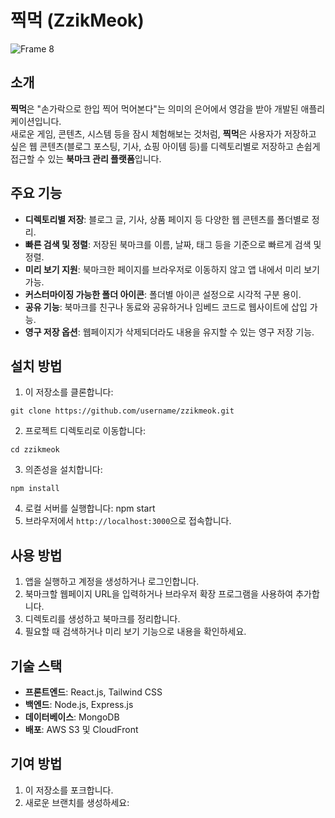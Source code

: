 # 찍먹 (ZzikMeok)

![Frame 8](https://github.com/user-attachments/assets/8759d6ab-51b3-4d21-a085-db4d91e7afe9)

## 소개

**찍먹**은 "손가락으로 한입 찍어 먹어본다"는 의미의 은어에서 영감을 받아 개발된 애플리케이션입니다.  
새로운 게임, 콘텐츠, 시스템 등을 잠시 체험해보는 것처럼, **찍먹**은 사용자가 저장하고 싶은 웹 콘텐츠(블로그 포스팅, 기사, 쇼핑 아이템 등)를 디렉토리별로 저장하고 손쉽게 접근할 수 있는 **북마크 관리 플랫폼**입니다.

## 주요 기능

- **디렉토리별 저장**: 블로그 글, 기사, 상품 페이지 등 다양한 웹 콘텐츠를 폴더별로 정리.
- **빠른 검색 및 정렬**: 저장된 북마크를 이름, 날짜, 태그 등을 기준으로 빠르게 검색 및 정렬.
- **미리 보기 지원**: 북마크한 페이지를 브라우저로 이동하지 않고 앱 내에서 미리 보기 가능.
- **커스터마이징 가능한 폴더 아이콘**: 폴더별 아이콘 설정으로 시각적 구분 용이.
- **공유 기능**: 북마크를 친구나 동료와 공유하거나 임베드 코드로 웹사이트에 삽입 가능.
- **영구 저장 옵션**: 웹페이지가 삭제되더라도 내용을 유지할 수 있는 영구 저장 기능.

## 설치 방법

1. 이 저장소를 클론합니다:

```shell
git clone https://github.com/username/zzikmeok.git
```

2. 프로젝트 디렉토리로 이동합니다:

```shell
cd zzikmeok
```

3. 의존성을 설치합니다:

```
npm install
```

4. 로컬 서버를 실행합니다:
   npm start
5. 브라우저에서 `http://localhost:3000`으로 접속합니다.

## 사용 방법

1. 앱을 실행하고 계정을 생성하거나 로그인합니다.
2. 북마크할 웹페이지 URL을 입력하거나 브라우저 확장 프로그램을 사용하여 추가합니다.
3. 디렉토리를 생성하고 북마크를 정리합니다.
4. 필요할 때 검색하거나 미리 보기 기능으로 내용을 확인하세요.

## 기술 스택

- **프론트엔드**: React.js, Tailwind CSS
- **백엔드**: Node.js, Express.js
- **데이터베이스**: MongoDB
- **배포**: AWS S3 및 CloudFront

## 기여 방법

1. 이 저장소를 포크합니다.
2. 새로운 브랜치를 생성하세요:
